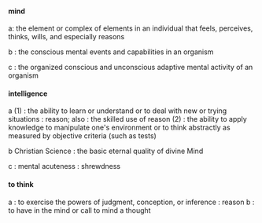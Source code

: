 


#### mind

a: the element or complex of elements in an individual that feels, perceives, thinks, wills, and especially reasons

b : the conscious mental events and capabilities in an organism

c : the organized conscious and unconscious adaptive mental activity of an organism


#### intelligence

a (1) : the ability to learn or understand or to deal with new or trying situations : reason; also : the skilled use of reason (2) : the ability to apply knowledge to manipulate one's environment or to think abstractly as measured by objective criteria (such as tests)

b Christian Science : the basic eternal quality of divine Mind

c : mental acuteness : shrewdness


#### to think

a : to exercise the powers of judgment, conception, or inference : reason
b : to have in the mind or call to mind a thought

